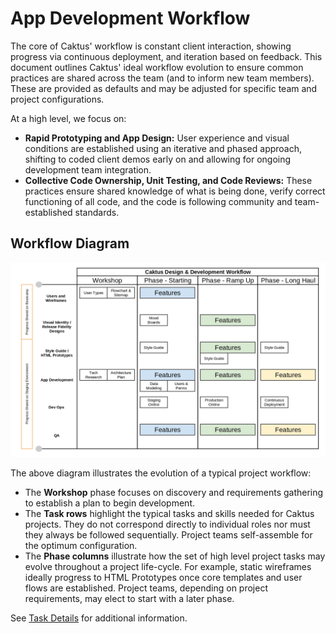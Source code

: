 App Development Workflow
========================

The core of Caktus' workflow is constant client interaction, showing
progress via continuous deployment, and iteration based on feedback.
This document outlines Caktus' ideal workflow evolution to ensure common
practices are shared across the team (and to inform new team members).
These are provided as defaults and may be adjusted for specific team and
project configurations.

At a high level, we focus on:

-   **Rapid Prototyping and App Design:** User experience and visual
    conditions are established using an iterative and phased approach,
    shifting to coded client demos early on and allowing for ongoing
    development team integration.
-   **Collective Code Ownership, Unit Testing, and Code Reviews:** These
    practices ensure shared knowledge of what is being done, verify
    correct functioning of all code, and the code is following community
    and team-established standards.

Workflow Diagram
----------------

![](../assets/images/caktus_design_dev_workflow.png "A workflow diagram.")

The above diagram illustrates the evolution of a typical project
workflow:

-   The **Workshop** phase focuses on discovery and requirements
    gathering to establish a plan to begin development.
-   The **Task rows** highlight the typical tasks and skills needed for
    Caktus projects. They do not correspond directly to individual roles
    nor must they always be followed sequentially. Project teams
    self-assemble for the optimum configuration.
-   The **Phase columns** illustrate how the set of high level project
    tasks may evolve throughout a project life-cycle. For example,
    static wireframes ideally progress to HTML Prototypes once core
    templates and user flows are established. Project teams, depending
    on project requirements, may elect to start with a later phase.

See [Task
Details](https://docs.google.com/document/d/1vh4wzkOTP2al5X5hbDx7ct3NTnXjsOANWxt4wBghcI8/edit?usp=sharing)
for additional information.
